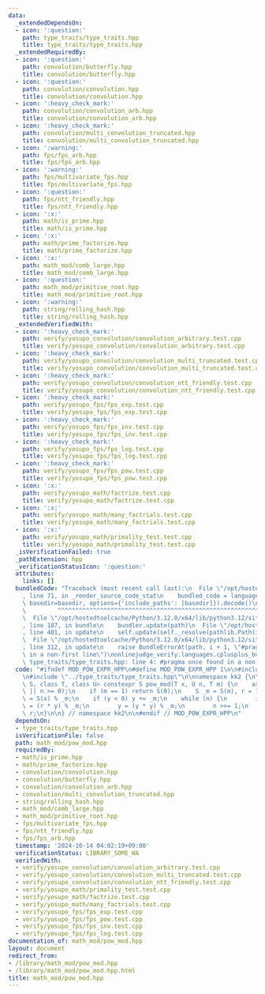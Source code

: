```yaml
---
data:
  _extendedDependsOn:
  - icon: ':question:'
    path: type_traits/type_traits.hpp
    title: type_traits/type_traits.hpp
  _extendedRequiredBy:
  - icon: ':question:'
    path: convolution/butterfly.hpp
    title: convolution/butterfly.hpp
  - icon: ':question:'
    path: convolution/convolution.hpp
    title: convolution/convolution.hpp
  - icon: ':heavy_check_mark:'
    path: convolution/convolution_arb.hpp
    title: convolution/convolution_arb.hpp
  - icon: ':heavy_check_mark:'
    path: convolution/multi_convolution_truncated.hpp
    title: convolution/multi_convolution_truncated.hpp
  - icon: ':warning:'
    path: fps/fps_arb.hpp
    title: fps/fps_arb.hpp
  - icon: ':warning:'
    path: fps/multivariate_fps.hpp
    title: fps/multivariate_fps.hpp
  - icon: ':question:'
    path: fps/ntt_friendly.hpp
    title: fps/ntt_friendly.hpp
  - icon: ':x:'
    path: math/is_prime.hpp
    title: math/is_prime.hpp
  - icon: ':x:'
    path: math/prime_factorize.hpp
    title: math/prime_factorize.hpp
  - icon: ':x:'
    path: math_mod/comb_large.hpp
    title: math_mod/comb_large.hpp
  - icon: ':question:'
    path: math_mod/primitive_root.hpp
    title: math_mod/primitive_root.hpp
  - icon: ':warning:'
    path: string/rolling_hash.hpp
    title: string/rolling_hash.hpp
  _extendedVerifiedWith:
  - icon: ':heavy_check_mark:'
    path: verify/yosupo_convolution/convolution_arbitrary.test.cpp
    title: verify/yosupo_convolution/convolution_arbitrary.test.cpp
  - icon: ':heavy_check_mark:'
    path: verify/yosupo_convolution/convolution_multi_truncated.test.cpp
    title: verify/yosupo_convolution/convolution_multi_truncated.test.cpp
  - icon: ':heavy_check_mark:'
    path: verify/yosupo_convolution/convolution_ntt_friendly.test.cpp
    title: verify/yosupo_convolution/convolution_ntt_friendly.test.cpp
  - icon: ':heavy_check_mark:'
    path: verify/yosupo_fps/fps_exp.test.cpp
    title: verify/yosupo_fps/fps_exp.test.cpp
  - icon: ':heavy_check_mark:'
    path: verify/yosupo_fps/fps_inv.test.cpp
    title: verify/yosupo_fps/fps_inv.test.cpp
  - icon: ':heavy_check_mark:'
    path: verify/yosupo_fps/fps_log.test.cpp
    title: verify/yosupo_fps/fps_log.test.cpp
  - icon: ':heavy_check_mark:'
    path: verify/yosupo_fps/fps_pow.test.cpp
    title: verify/yosupo_fps/fps_pow.test.cpp
  - icon: ':x:'
    path: verify/yosupo_math/factrize.test.cpp
    title: verify/yosupo_math/factrize.test.cpp
  - icon: ':x:'
    path: verify/yosupo_math/many_factrials.test.cpp
    title: verify/yosupo_math/many_factrials.test.cpp
  - icon: ':x:'
    path: verify/yosupo_math/primality_test.test.cpp
    title: verify/yosupo_math/primality_test.test.cpp
  _isVerificationFailed: true
  _pathExtension: hpp
  _verificationStatusIcon: ':question:'
  attributes:
    links: []
  bundledCode: "Traceback (most recent call last):\n  File \"/opt/hostedtoolcache/Python/3.12.0/x64/lib/python3.12/site-packages/onlinejudge_verify/documentation/build.py\"\
    , line 71, in _render_source_code_stat\n    bundled_code = language.bundle(stat.path,\
    \ basedir=basedir, options={'include_paths': [basedir]}).decode()\n          \
    \         ^^^^^^^^^^^^^^^^^^^^^^^^^^^^^^^^^^^^^^^^^^^^^^^^^^^^^^^^^^^^^^^^^^^^^^^^^^^^^^^^^\n\
    \  File \"/opt/hostedtoolcache/Python/3.12.0/x64/lib/python3.12/site-packages/onlinejudge_verify/languages/cplusplus.py\"\
    , line 187, in bundle\n    bundler.update(path)\n  File \"/opt/hostedtoolcache/Python/3.12.0/x64/lib/python3.12/site-packages/onlinejudge_verify/languages/cplusplus_bundle.py\"\
    , line 401, in update\n    self.update(self._resolve(pathlib.Path(included), included_from=path))\n\
    \  File \"/opt/hostedtoolcache/Python/3.12.0/x64/lib/python3.12/site-packages/onlinejudge_verify/languages/cplusplus_bundle.py\"\
    , line 312, in update\n    raise BundleErrorAt(path, i + 1, \"#pragma once found\
    \ in a non-first line\")\nonlinejudge_verify.languages.cplusplus_bundle.BundleErrorAt:\
    \ type_traits/type_traits.hpp: line 4: #pragma once found in a non-first line\n"
  code: "#ifndef MOD_POW_EXPR_HPP\n#define MOD_POW_EXPR_HPP 1\n\n#include <cassert>\n\
    \n#include \"../type_traits/type_traits.hpp\"\n\nnamespace kk2 {\n\ntemplate <class\
    \ S, class T, class U> constexpr S pow_mod(T x, U n, T m) {\n    assert(!is_signed_extended<U>::value\
    \ || n >= 0);\n    if (m == 1) return S(0);\n    S _m = S(m), r = 1;\n    S y\
    \ = S(x) % _m;\n    if (y < 0) y += _m;\n    while (n) {\n        if (n & 1) r\
    \ = (r * y) % _m;\n        y = (y * y) % _m;\n        n >>= 1;\n    }\n    return\
    \ r;\n}\n\n} // namespace kk2\n\n#endif // MOD_POW_EXPR_HPP\n"
  dependsOn:
  - type_traits/type_traits.hpp
  isVerificationFile: false
  path: math_mod/pow_mod.hpp
  requiredBy:
  - math/is_prime.hpp
  - math/prime_factorize.hpp
  - convolution/convolution.hpp
  - convolution/butterfly.hpp
  - convolution/convolution_arb.hpp
  - convolution/multi_convolution_truncated.hpp
  - string/rolling_hash.hpp
  - math_mod/comb_large.hpp
  - math_mod/primitive_root.hpp
  - fps/multivariate_fps.hpp
  - fps/ntt_friendly.hpp
  - fps/fps_arb.hpp
  timestamp: '2024-10-14 04:02:19+09:00'
  verificationStatus: LIBRARY_SOME_WA
  verifiedWith:
  - verify/yosupo_convolution/convolution_arbitrary.test.cpp
  - verify/yosupo_convolution/convolution_multi_truncated.test.cpp
  - verify/yosupo_convolution/convolution_ntt_friendly.test.cpp
  - verify/yosupo_math/primality_test.test.cpp
  - verify/yosupo_math/factrize.test.cpp
  - verify/yosupo_math/many_factrials.test.cpp
  - verify/yosupo_fps/fps_exp.test.cpp
  - verify/yosupo_fps/fps_pow.test.cpp
  - verify/yosupo_fps/fps_inv.test.cpp
  - verify/yosupo_fps/fps_log.test.cpp
documentation_of: math_mod/pow_mod.hpp
layout: document
redirect_from:
- /library/math_mod/pow_mod.hpp
- /library/math_mod/pow_mod.hpp.html
title: math_mod/pow_mod.hpp
---
```

